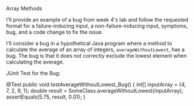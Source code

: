 Array Methods

I'll provide an example of a bug from week 4's lab and follow the requested format for a failure-inducing input, a non-failure-inducing input, symptoms, bug, and a code change to fix the issue. 

I'll consider a bug in a hypothetical Java program where a method to calculate the average of an array of integers, `averageWithoutLowest`, has a bug. The bug is that it does not correctly exclude the lowest element when calculating the average.


JUnit Test for the Bug:

@Test
public void testAverageWithoutLowest_Bug() {
    int[] inputArray = {4, 7, 2, 9, 1};
    double result = SomeClass.averageWithoutLowest(inputArray);
    assertEquals(5.75, result, 0.01);
}

